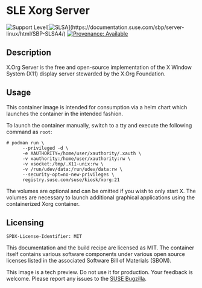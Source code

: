 # SLE Xorg Server
![Support Level](https://img.shields.io/badge/Support_Level-techpreview-blue)[![SLSA](https://img.shields.io/badge/SLSA_(v1.0)-Build_L3-Green)](https://documentation.suse.com/sbp/server-linux/html/SBP-SLSA4/)
[![Provenance: Available](https://img.shields.io/badge/Provenance-Available-Green)](https://documentation.suse.com/container/all/html/Container-guide/index.html#container-verify)

## Description

X.Org Server is the free and open-source implementation of the X Window System
(X11) display server stewarded by the X.Org Foundation.


## Usage

This container image is intended for consumption via a helm chart which launches
the container in the intended fashion.

To launch the container manually, switch to a tty and execute the following
command as `root`:

```ShellSession
# podman run \
      --privileged -d \
      -e XAUTHORITY=/home/user/xauthority/.xauth \
      -v xauthority:/home/user/xauthority:rw \
      -v xsocket:/tmp/.X11-unix:rw \
      -v /run/udev/data:/run/udev/data:rw \
      --security-opt=no-new-privileges \
      registry.suse.com/suse/kiosk/xorg:21
```

The volumes are optional and can be omitted if you wish to only start X. The
volumes are necessary to launch additional graphical applications using the
containerized Xorg container.


## Licensing

`SPDX-License-Identifier: MIT`

This documentation and the build recipe are licensed as MIT.
The container itself contains various software components under various open source licenses listed in the associated
Software Bill of Materials (SBOM).

This image is a tech preview. Do not use it for production.
Your feedback is welcome.
Please report any issues to the [SUSE Bugzilla](https://bugzilla.suse.com/enter_bug.cgi?product=SUSE%20Linux%20Enterprise%20Base%20Container%20Images).
